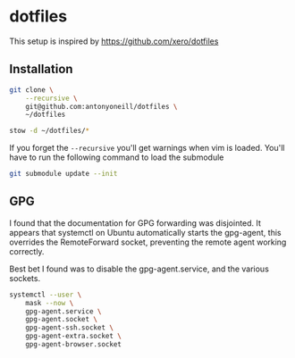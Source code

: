 # dotfiles

This setup is inspired by https://github.com/xero/dotfiles

## Installation

```bash
git clone \
    --recursive \
    git@github.com:antonyoneill/dotfiles \
    ~/dotfiles

stow -d ~/dotfiles/*
```

If you forget the `--recursive` you'll get warnings when vim is loaded. You'll have to run the following command to load the submodule

```bash
git submodule update --init
```

## GPG

I found that the documentation for GPG forwarding was disjointed. It appears that systemctl on Ubuntu automatically starts the gpg-agent, this overrides the RemoteForward socket, preventing the remote agent working correctly.

Best bet I found was to disable the gpg-agent.service, and the various sockets.

```bash
systemctl --user \
	mask --now \
	gpg-agent.service \
	gpg-agent.socket \
	gpg-agent-ssh.socket \
	gpg-agent-extra.socket \
	gpg-agent-browser.socket
```

